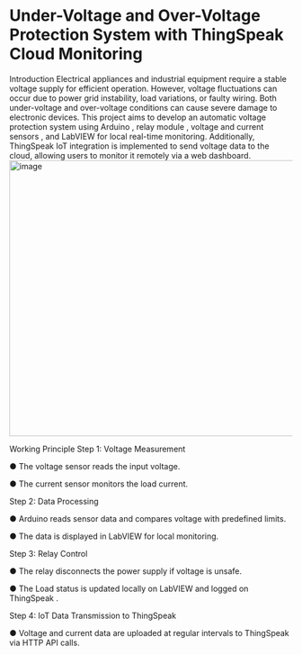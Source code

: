 #  Under-Voltage and Over-Voltage Protection System with ThingSpeak Cloud Monitoring 
 Introduction 
 Electrical appliances and industrial equipment require a stable voltage supply for 
 efficient operation. However, voltage fluctuations can occur due to power grid 
 instability, load variations, or faulty wiring. Both  under-voltage  and  over-voltage 
 conditions can cause severe damage to electronic devices. 
 This project aims to develop an  automatic voltage  protection system  using 
 Arduino  ,  relay module  ,  voltage and current sensors  ,  and  LabVIEW  for local 
 real-time monitoring. Additionally,  ThingSpeak IoT  integration  is implemented to 
 send  voltage data to the cloud, allowing users to  monitor it remotely via a web 
 dashboard.
 <img width="688" height="490" alt="image" src="https://github.com/user-attachments/assets/7928662f-6d18-4994-80b7-5f16c1b1b6bd" />

Working Principle 
Step 1: Voltage Measurement 

●  The  voltage sensor  reads the input voltage.

●  The  current sensor  monitors the load current. 

Step 2: Data Processing 

●  Arduino reads sensor data and compares voltage with predefined limits. 

●  The data is  displayed in LabVIEW  for local monitoring. 

Step 3: Relay Control 

●  The relay  disconnects the power supply  if voltage  is unsafe. 

●  The Load status is updated  locally on LabVIEW  and  logged on  ThingSpeak  . 

Step 4: IoT Data Transmission to ThingSpeak 

●  Voltage and current data are uploaded at regular intervals to ThingSpeak via HTTP API 
calls.
